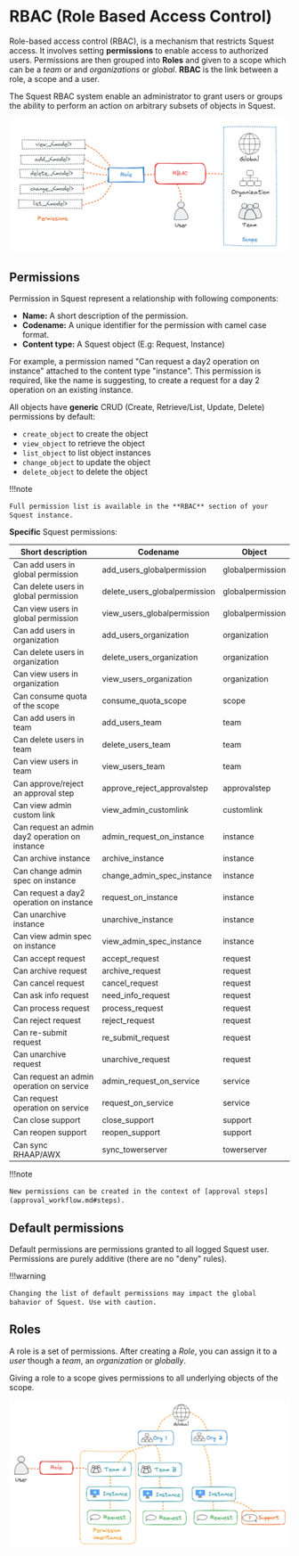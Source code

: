 # RBAC (Role Based Access Control)

Role-based access control (RBAC), is a mechanism that restricts Squest access.
It involves setting **permissions** to enable access to authorized users. Permissions are then grouped
into **Roles** and given to a scope which can be a _team_ or and _organizations_ or _global_. **RBAC** is the link between a role, a scope and a user.

The Squest RBAC system enable an administrator to grant users or groups the ability to perform an action
on arbitrary subsets of objects in Squest.

![rbac](../../images/rbac.png)

## Permissions

Permission in Squest represent a relationship with following components:

- **Name:** A short description  of the permission.
- **Codename:** A unique identifier for the permission with camel case format.
- **Content type:** A Squest object (E.g: Request, Instance)

For example, a permission named "Can request a day2 operation on instance" attached to the content type "instance".
This permission is required, like the name is suggesting, to create a request for a day 2 operation on an existing instance.

All objects have **generic** CRUD (Create, Retrieve/List, Update, Delete) permissions by default:

- `create_object` to create the object
- `view_object` to retrieve the object
- `list_object` to list object instances
- `change_object` to update the object
- `delete_object` to delete the object

!!!note

    Full permission list is available in the **RBAC** section of your Squest instance.

**Specific** Squest permissions:

| Short description                               | Codename                      | Object           |
|-------------------------------------------------|-------------------------------|------------------|
| Can add users in global permission              | add_users_globalpermission    | globalpermission |
| Can delete users in global permission           | delete_users_globalpermission | globalpermission |
| Can view users in global permission             | view_users_globalpermission   | globalpermission |
| Can add users in organization                   | add_users_organization        | organization     |
| Can delete users in organization                | delete_users_organization     | organization     |
| Can view users in organization                  | view_users_organization       | organization     |
| Can consume quota of the scope                  | consume_quota_scope           | scope            |
| Can add users in team                           | add_users_team                | team             |
| Can delete users in team                        | delete_users_team             | team             |
| Can view users in team                          | view_users_team               | team             |
| Can approve/reject an approval step             | approve_reject_approvalstep   | approvalstep     |
| Can view admin custom link                      | view_admin_customlink         | customlink       |
| Can request an admin day2 operation on instance | admin_request_on_instance     | instance         |
| Can archive instance                            | archive_instance              | instance         |
| Can change admin spec on instance               | change_admin_spec_instance    | instance         |
| Can request a day2 operation on instance        | request_on_instance           | instance         |
| Can unarchive instance                          | unarchive_instance            | instance         |
| Can view admin spec on instance                 | view_admin_spec_instance      | instance         |
| Can accept request                              | accept_request                | request          |
| Can archive request                             | archive_request               | request          |
| Can cancel request                              | cancel_request                | request          |
| Can ask info request                            | need_info_request             | request          |
| Can process request                             | process_request               | request          |
| Can reject request                              | reject_request                | request          |
| Can re-submit request                           | re_submit_request             | request          |
| Can unarchive request                           | unarchive_request             | request          |
| Can request an admin operation on service       | admin_request_on_service      | service          |
| Can request operation on service                | request_on_service            | service          |
| Can close support                               | close_support                 | support          |
| Can reopen support                              | reopen_support                | support          |
| Can sync RHAAP/AWX                              | sync_towerserver              | towerserver      |

!!!note

    New permissions can be created in the context of [approval steps](approval_workflow.md#steps). 

## Default permissions

Default permissions are permissions granted to all logged Squest user. Permissions are purely additive (there are no "deny" rules).

!!!warning

    Changing the list of default permissions may impact the global bahavior of Squest. Use with caution.

## Roles

A role is a set of permissions.
After creating a _Role_, you can assign it to a _user_ though a _team_, an _organization_ or _globally_.

Giving a role to a scope gives permissions to all underlying objects of the scope.

![permissions](../../images/permissions.png)
